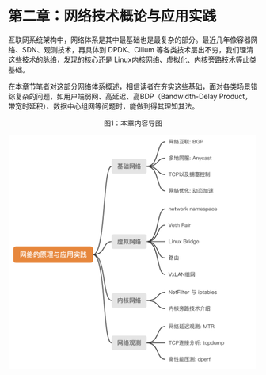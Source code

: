 # 第二章：网络技术概论与应用实践

互联网系统架构中，网络体系是其中最基础也是最复杂的部分。最近几年像容器网络、SDN、观测技术，再具体到 DPDK、Cilium 等各类技术层出不穷，我们理清这些技术的脉络，发现的核心还是 Linux内核网络、虚拟化、内核旁路技术等此类基础。 

在本章节笔者对这部分网络体系概述，相信读者在夯实这些基础，面对各类场景错综复杂的问题，如用户端弱网、高延迟、高BDP（Bandwidth-Delay Product，带宽时延积）、数据中心组网等问题时，能做到得其理知其法。


<div  align="center">
	<p>图1：本章内容导图 </p>
	<img src="../assets/guide.png" width = "500"  align=center />
</div>
